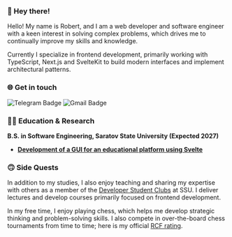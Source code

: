 ### 👋 Hey there!

Hello! My name is Robert, and I am a web developer and software engineer with a keen interest in solving complex problems, which drives me to continually improve my skills and knowledge.

Currently I specialize in frontend development, primarily working with TypeScript, Next.js and SvelteKit to build modern interfaces and implement architectural patterns.

### 🌐 Get in touch

![Telegram Badge](https://img.shields.io/badge/-tolstovrob-26A5E4?style=flat&logo=Telegram&logoColor=white&link=https%3A%2F%2Ft.me%2Ftolstovrob)
![Gmail Badge](https://img.shields.io/badge/-tolstovrob@gmail.com-EA4335?style=flat&logo=Gmail&logoColor=white&link=mailto%3Atolstovrob%40gmail.com)

### 🧑‍🎓 Education & Research

**B.S. in Software Engineering, Saratov State University (Expected 2027)**

- [**Development of a GUI for an educational platform using Svelte**](https://github.com/MergeMinds/mm-frontend)

### 🙃 Side Quests

In addition to my studies, I also enjoy teaching and sharing my expertise with others as a member of the [Developer Student Clubs](https://dsc.alivetech.org) at SSU. I deliver lectures and develop courses primarily focused on frontend development. 

In my free time, I enjoy playing chess, which helps me develop strategic thinking and problem-solving skills. I also compete in over-the-board chess tournaments from time to time; here is my official [RCF rating](https://ratings.ruchess.ru/people/660811).